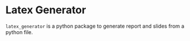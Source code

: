 Latex Generator
===============

`latex_generator` is a python package to generate report and slides from a python file. 
